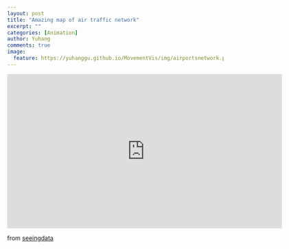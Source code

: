 ```yaml
---
layout: post
title: "Amazing map of air traffic network"
excerpt: ""
categories: [Animation]
author: Yuhang
comments: true
image:
  feature: https://yuhanggu.github.io/MovementVis/img/airportsnetwork.png
---
```


<div>
    <iframe src="http://seeingdata.cleverfranke.com/census/#" width="640" height="360" frameborder="0"></iframe>
    <br>
</div>


<p>from <a href="http://seeingdata.cleverfranke.com/census/#">seeingdata</a></p>